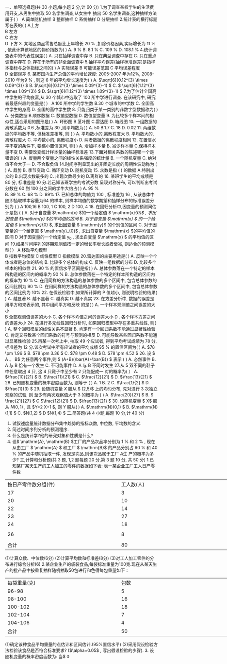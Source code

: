 一、单项选择题(共 30 小题,每小题 2 分,计 60 分)
 1.为了调查某校学生的生活费用开支,从男生中抽取 50 名学生调查,从女生中 抽出 50 名学生调查,这种抽样方法属于(    ）
 A 简单随机抽样
 B 整群抽样
 C 系统抽样
 D 分层抽样
 2.统计表的横行标题写在表的(    )
 A上方  
 B 左方  
 C  右方  
 D 下方
 3. 某地区商品零售总额比上年增长  20 % ,扣除价格因素,实际增长为  11 % , 依此计算该地区的物价指数为( )
 A.  9 % 
 B.  8.1 % 
 C. 109 %
 D.  108.1 % 
 4.统计调查表中的代表性误差(   )
 A. 只在抽样调查中存
 B. 只在典型调查中存在
 C. 只在重点调查中存在
 D. 存在于所有的非全面调查中
 5.抽样平均误差(抽样标准误差)是指样本指标与总体指标之间的( )
 A 实际误差 
 B  可能误差范围 
 C  平均误差程度  
 D  全部误差
 6. 某市国内生产总值的平均增长速度: 2005-2007 年为12%, 2008-2010 年为9 % , 则这 6 年的平均增长速度为(  ) 
 A.  $\sqrt[6]{0.12^{3} \times 0.09^{3}} $
 B.  $\sqrt[6]{0.12^{3} \times 0.09^{3}-1} $
 C. $ \sqrt[6]{1.12^{3} \times 1.09^{3}} $
 D.  $\sqrt[6]{1.12^{3} \times 1.09^{3}-1} $
 7.为了估计全国高中学生的平均良富,从 30 个城市中选取了 100 所中学进行调查. 在该研究中, 研究者最感兴趣的变量是( ）
 A.100 所中学的学生数
 B.30 个城市的中学数
 C. 全国高中学生的身高
 D. 全国的高中学生数
 8. 只能归类于某一类别的非数字型数据称为( )
 A. 分类数据
 B.顺序数据
 C. 数值型数据
 D. 数值型变量
 9. 为比较多个样本间的相似性,适合采用的图形是( )
 A. 环形图
 B.茎叶图
 C.雷达图
 D. 箱线图
 10. 一组数据的离散系数为  0.6 ,标准差为 30 ,则平均数为( )
 A. 50
 B.1.7
 C. 18
 D.  0.02 
 11. 两组数据的平均数不等, 但标准差相等, 则 ( )
 A. 平均数小的,离散程度大
 B. 平均数大的, 离散程度大
 C. 平均数小的, 离散程度小
 D. 两者数据的离散程度相同
 12. 在置信水平不变的条件下, 要缩小置信区问, 则( )
  A. 增加样本量 
 B. 减少样本量 
 C.保持样本量不变
 D. 需要改变统计样本量的抽样标准差 
 13.下面对相关系数的陈述哪一个是错误的(    )
 A. 度量两个变量之间的线性关系强度的统计量 
 B. 一个随机变量
 C. 绝对值不会大于一
 D. 不会取负值
 14.时间序列呈现出的非固定长度的周期性波动称为 ( )
 A. 趋势
 B. 季节变动
 C. 循环变动
 D. 随机变动
 15. 众数是指 ( ) 的数据
 A.特别出众的 
 B.出现次数最多的 
 C. 出现次数最少的 
 D.离群的
 16. 某班学生的平均成绩是 80 分, 标准差是 10 分.若己知该班学生的考试分数 呈现对称分布, 可以判断出考试分数在 60 到 100 分之间的学牛大约占( )
 A.  95 %  
 B.  89 % 
 C.  68 % 
 D.  99%
 17. 已知总体的均值为 100 , 标准差为 16 , 从该总体中随即抽取样本容量为64 的样本, 则样本均值的数学期望和抽样分布的标准误差分别为 (   )
 A  100,16 
 B  100, 1 
 C  100, 2 
 D  100,  4
 18. 在回归分析中,因变量的预测间估计是指  (       ) 
 A. 对于自变量  $\mathrm{x}  $的一个给定值 $ \mathrm{x}_{0}$ , 求出因变量  $\mathrm{y}  $的平均值的区问
 B. 对于自变量  $\mathrm{x} $ 的一个给定值 $ \mathrm{x}_{0} $, 求出因变量 $ \mathrm{y}$  的个别值的区间
 C. 对于因变量的一个给定直 $ \mathrm{y}_{0}$ , 求出自变量  $\mathrm{x}  $的平均值的区间
 D  对于因变量的一个给定值  $\mathrm{y}_{0}$ , 求出自变量  $\mathrm{x} $ 的平均值的区间
 19.如果时间序列的逐期观测值按一定的增长率增长或者衰减, 则适合的预测模型(     ）
 A  移动平均模型  
 B  指数平均模型
 C  线性模型
 D  指数模型
 20.雷达图的主要用途是(    )
 A. 反映一个个体或者是总体的结构 
 B. 比较多个总体的构成
 C. 反映一组数据的分布
 D. 比较多个样本的相似性
 21.  90 %  的置信水平区间是指(     )
 A. 总体参数落在一个特定的样本所构造的区间内的概率为  90 % 
 B. 总体参数落在一个特定的样本所构造的区间内的概率为  10 % 
 C. 在用同样的方法构造的总体参数的多个区间中, 包含总体参数的区间比例为  90 % 
 D. 在用同样的方法构造的总体参数的多个区间中, 包含总体参数的区间比例为 10%
 22. 在假设检验中,如果所计算的 P 值越小, 则说明检验的结果(     )
 A. 越显著
 B. 越不显著
 C. 越真实
 D. 越不真实
 23. 在方差分析中, 数据的误差是用平方和来表示的, 其中组间平方和反映 的是( )
 A. 一个样本观测值之间误差的大小  
 B  全部观测值误差的大小
 C. 各个样本均值之间的误差大小 
 D . 各个样本方差之间的误差大小
 24. 在进行多元线性回归分析时, 如果回归模型中存在多重共线性, 则( )
 A. 整个回归模型的线性关系不显著
 B. 肯定有一个回归系数不能通过显著性检验
 C. 肯定又导致某个回归系数的符号与预测的相反
 D. 可能导致某些回归系数不能通过显著性检验
 25.再某一次考上中, 抽取 49 个应试者, 得到平均考试成绩为 78 分, 标准差为 12 分.该次考试中所有应试者的平均成绩  95 %  的置信区间为( )
 A.  $78 \pm 1.96 $
 B.  $78 \pm 3.36 $
 C.  $78 \pm 0.48 $
 D.  $78 \pm 4.52 $
 26. 设 $ A 、 B$  为任意两个事件,则 $ (A+B)(\bar{A}+\bar{B}) $ 表示  (    ) 
 A. 必然事件
 B. A 与  B  恰有一个发生
 C. 不可能事件
 D.  A 与  B   不同时发生
 27.从 5 双不同的鞋子中任意取出 4 只, 这 4 只鞋子中至少有 2 只能配成一 对的概率为(    ）
 A.  $\frac{10}{21} $
 B.  $\frac{11}{21} $
 C.  $\frac{12}{21} $
 D.  $\frac{13}{21} $
 28. 已知随机变量的概率密度函数为, 则等于 ( )
 A. 1
 B. 2
 C.  $\frac{1}{2} $
 D.  $\frac{1}{3} $
 29. 设随机变量 $X$ 服从 $ (2,5)$  上的均匀分布, 先对进行 3 次独立观察的试验, 则 至少有两次观察值大于 3 的概率为  (  )
 A.  $\frac{20}{27} $
 B. $ \frac{21}{27} $
 C  $\frac{12}{21} $
 D.  $\frac{13}{21} $
 30. 设随机变量 $ X$  服从  $N(0,1)$ , 且  $Y=2 X+1 $, 则  $Y$  服从( )
 A.  $\mathrm{N}(0,1) $
 B.  $\mathrm{N}(1,1) $
 C.  $N(1,2) $
 D   $N(1,4) $
 二.简答题(共 4 小题,每题 10 分,计 40 分)
 1. 试叙述度量统计数据分布集中趋势的指标众数, 中位数, 平均数的含义.
 2. 简述时间序列分析的预测程序.
 3. 什么是统计学?他的研究对象和性质是什么?
 4. 设$  \mathrm{A}, \mathrm{B}  $工厂的产品次品率分别为  1 %  和  2 % , 现在从由工厂 $ \mathrm{A} $ 和工厂 $ \mathrm{B}$  的产品分别占  60 %  和  40 %  的产品中随机抽取一件, 发现是次品,则该次品属于工厂 $A$生 产的概率为多少?
 三,计算和分析题(共 3 题, 1,2 题每题 20 分,第 3 题 10 分, 共 50 分)
 1.已知某厂某天生产的工人加工的零件的数据如下表:
 表一某企业工厂工人日产零件数
 <table data-lake-id="jKIBR" id="jKIBR" width-mode="contain" class="lake-table" style="width: 750px"><colgroup><col width="375"><col width="375"></colgroup><tbody><tr data-lake-id="u152b53f0" id="u152b53f0"><td data-lake-id="ucce57685" id="ucce57685">按日产零件数分组(件)
 </td><td data-lake-id="u1275017b" id="u1275017b">工人数(人)
 </td></tr><tr data-lake-id="u4bffb030" id="u4bffb030"><td data-lake-id="u1caf7610" id="u1caf7610">17
 </td><td data-lake-id="u0a61bfcf" id="u0a61bfcf">3
 </td></tr><tr data-lake-id="ub2991b19" id="ub2991b19"><td data-lake-id="uc5784386" id="uc5784386">20
 </td><td data-lake-id="u1a33154a" id="u1a33154a">10
 </td></tr><tr data-lake-id="u86e48dd8" id="u86e48dd8"><td data-lake-id="ucb46d1b9" id="ucb46d1b9">22
 </td><td data-lake-id="u81447b6d" id="u81447b6d">14
 </td></tr><tr data-lake-id="u8c688276" id="u8c688276"><td data-lake-id="ue739af49" id="ue739af49">23
 </td><td data-lake-id="u1e73b9a2" id="u1e73b9a2">27
 </td></tr><tr data-lake-id="u10dfa4b4" id="u10dfa4b4"><td data-lake-id="u477ab3d7" id="u477ab3d7">24
 </td><td data-lake-id="ubfa02701" id="ubfa02701">18
 </td></tr><tr data-lake-id="uf7a607d6" id="uf7a607d6" style="height: 40px"><td data-lake-id="u75bf0907" id="u75bf0907">26
 </td><td data-lake-id="u6d6a95a4" id="u6d6a95a4">8
 </td></tr><tr data-lake-id="uf527f3fb" id="uf527f3fb"><td data-lake-id="uca377532" id="uca377532">合计
 </td><td data-lake-id="u105a4eff" id="u105a4eff">80
 </td></tr></tbody></table>(1)计算众数、中位数(6分)
 (2)计算平均数和标准差(8分)
 (3)对工人加工零件的分布进行综合分析(6)
 2.某企业生产的袋装食品,每袋标准重量为100克.现在从某天生产的批产品中按重复抽样随机抽取50包进行和色得每包重量如下：
 <table data-lake-id="HVjib" id="HVjib" width-mode="contain" class="lake-table" style="width: 750px"><colgroup><col width="375"><col width="375"></colgroup><tbody><tr data-lake-id="u7f75441d" id="u7f75441d"><td data-lake-id="u341f2ad0" id="u341f2ad0">每袋重量(克)
 </td><td data-lake-id="uda94ca33" id="uda94ca33">包数
 </td></tr><tr data-lake-id="u21f0a5ac" id="u21f0a5ac"><td data-lake-id="u3276a8ba" id="u3276a8ba">96-98
 </td><td data-lake-id="u82fc9e47" id="u82fc9e47">5
 </td></tr><tr data-lake-id="u7f79697d" id="u7f79697d"><td data-lake-id="u6099d3ce" id="u6099d3ce">98-100
 </td><td data-lake-id="u83b8549c" id="u83b8549c">16
 </td></tr><tr data-lake-id="u74799ccf" id="u74799ccf"><td data-lake-id="u7a773995" id="u7a773995">100-102
 </td><td data-lake-id="uc34f08fc" id="uc34f08fc">18
 </td></tr><tr data-lake-id="u0732cf17" id="u0732cf17"><td data-lake-id="u102ad135" id="u102ad135">102-104
 </td><td data-lake-id="ubcec3f57" id="ubcec3f57">7
 </td></tr><tr data-lake-id="ud0373f8f" id="ud0373f8f"><td data-lake-id="u21d18f7b" id="u21d18f7b">104-106
 </td><td data-lake-id="u6a677175" id="u6a677175">4
 </td></tr><tr data-lake-id="ud942bcc6" id="ud942bcc6"><td data-lake-id="u058f6e34" id="u058f6e34">合计
 </td><td data-lake-id="u09c15d04" id="u09c15d04">50
 </td></tr></tbody></table>(1)确定该种食品平均重量的点估计和区间估计.(95%置信水平)
 (2)采用假设检验方法检验该食品是否符合标准要求? ($\alpha=0.05$ , 写出假设检验的步骤).
 3. 设随机变量的概率密度函数为: 当$  0<x<2$  时,  $f(x)=a x$ ; 当  $2<x<4$  时,  $f(x)=c x+b $; 其他时,  $f(x)=0$ , 且 $ E(X)=2, P(1<x<3)=\frac{3}{4} $. 求:
 (1)$a, b, c$ 的值;
 (2)$E(Y),  \mathrm{E}\left(\mathrm{e}^{x}\right) .$
 